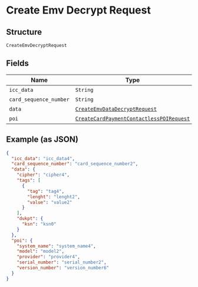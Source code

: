 
# Create Emv Decrypt Request

## Structure

`CreateEmvDecryptRequest`

## Fields

| Name | Type | Tags | Description |
|  --- | --- | --- | --- |
| `icc_data` | `String` | Required | - |
| `card_sequence_number` | `String` | Required | - |
| `data` | [`CreateEmvDataDecryptRequest`](../../doc/models/create-emv-data-decrypt-request.md) | Required | - |
| `poi` | [`CreateCardPaymentContactlessPOIRequest`](../../doc/models/create-card-payment-contactless-poi-request.md) | Optional | - |

## Example (as JSON)

```json
{
  "icc_data": "icc_data4",
  "card_sequence_number": "card_sequence_number2",
  "data": {
    "cipher": "cipher4",
    "tags": [
      {
        "tag": "tag4",
        "lenght": "lenght2",
        "value": "value2"
      }
    ],
    "dukpt": {
      "ksn": "ksn0"
    }
  },
  "poi": {
    "system_name": "system_name4",
    "model": "model2",
    "provider": "provider4",
    "serial_number": "serial_number2",
    "version_number": "version_number6"
  }
}
```

